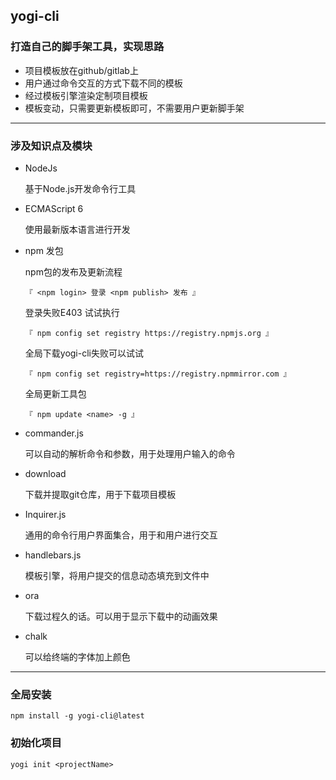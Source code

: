 <!--
 * @Author: yogi
 * @Date: 2023-05-31 10:16:38
 * @LastEditors: yogi
 * @LastEditTime: 2024-03-25 00:39:00
 * @Description: Nothing Impossible
-->
## yogi-cli

### 打造自己的脚手架工具，实现思路

- 项目模板放在github/gitlab上
- 用户通过命令交互的方式下载不同的模板
- 经过模板引擎渲染定制项目模板
- 模板变动，只需要更新模板即可，不需要用户更新脚手架

****
### 涉及知识点及模块

- NodeJs
  
  基于Node.js开发命令行工具

- ECMAScript 6

  使用最新版本语言进行开发

- npm 发包

  npm包的发布及更新流程 
  
  ```『 <npm login> 登录 <npm publish> 发布 』```

  登录失败E403 试试执行 

  ```『 npm config set registry https://registry.npmjs.org 』```

  全局下载yogi-cli失败可以试试

  ```『 npm config set registry=https://registry.npmmirror.com 』```

  全局更新工具包

  ```『 npm update <name> -g 』```

- commander.js

  可以自动的解析命令和参数，用于处理用户输入的命令

- download

  下载并提取git仓库，用于下载项目模板

- Inquirer.js
  
  通用的命令行用户界面集合，用于和用户进行交互

- handlebars.js

  模板引擎，将用户提交的信息动态填充到文件中

- ora

  下载过程久的话。可以用于显示下载中的动画效果

- chalk

  可以给终端的字体加上颜色

****
### 全局安装
```
npm install -g yogi-cli@latest
```

### 初始化项目
```
yogi init <projectName>
```